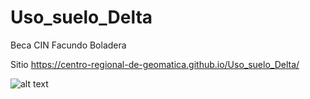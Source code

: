 # Uso_suelo_Delta
Beca CIN Facundo Boladera

Sitio https://centro-regional-de-geomatica.github.io/Uso_suelo_Delta/

![alt text](https://github.com/centro-regional-de-geomatica/Uso_suelo_Delta/blob/main/landsat_ts_pry.gif)
